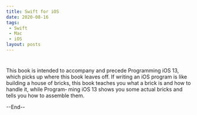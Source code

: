 ```yaml
---
title: Swift for iOS
date: 2020-08-16
tags:
 - Swift
 - Mac
 - iOS
layout: posts
---
```

# 



This book is intended to accompany and precede Programming iOS 13, which picks up where this book leaves off. If writing an iOS program is like building a house of bricks, this book teaches you what a brick is and how to handle it, while Program‐ ming iOS 13 shows you some actual bricks and tells you how to assemble them.

--End--

